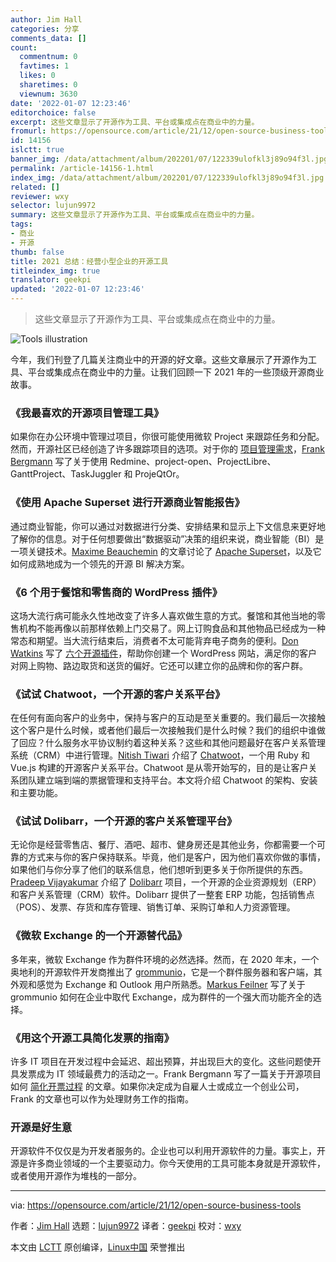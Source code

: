 ```yaml
---
author: Jim Hall
categories: 分享
comments_data: []
count:
  commentnum: 0
  favtimes: 1
  likes: 0
  sharetimes: 0
  viewnum: 3630
date: '2022-01-07 12:23:46'
editorchoice: false
excerpt: 这些文章显示了开源作为工具、平台或集成点在商业中的力量。
fromurl: https://opensource.com/article/21/12/open-source-business-tools
id: 14156
islctt: true
banner_img: /data/attachment/album/202201/07/122339ulofkl3j89o94f3l.jpg
permalink: /article-14156-1.html
index_img: /data/attachment/album/202201/07/122339ulofkl3j89o94f3l.jpg.thumb.jpg
related: []
reviewer: wxy
selector: lujun9972
summary: 这些文章显示了开源作为工具、平台或集成点在商业中的力量。
tags:
- 商业
- 开源
thumb: false
title: 2021 总结：经营小型企业的开源工具
titleindex_img: true
translator: geekpi
updated: '2022-01-07 12:23:46'
---
```



> 
> 这些文章显示了开源作为工具、平台或集成点在商业中的力量。
> 
> 
> 


![](/data/attachment/album/202201/07/122339ulofkl3j89o94f3l.jpg "Tools illustration")


今年，我们刊登了几篇关注商业中的开源的好文章。这些文章展示了开源作为工具、平台或集成点在商业中的力量。让我们回顾一下 2021 年的一些顶级开源商业故事。


### 《我最喜欢的开源项目管理工具》


如果你在办公环境中管理过项目，你很可能使用微软 Project 来跟踪任务和分配。然而，开源社区已经创造了许多跟踪项目的选项。对于你的 [项目管理需求](https://opensource.com/article/21/3/open-source-project-management)，[Frank Bergmann](http://fraber) 写了关于使用 Redmine、project-open、ProjectLibre、GanttProject、TaskJuggler 和 ProjeQtOr。


### 《使用 Apache Superset 进行开源商业智能报告》


通过商业智能，你可以通过对数据进行分类、安排结果和显示上下文信息来更好地了解你的信息。对于任何想要做出“数据驱动”决策的组织来说，商业智能（BI）是一项关键技术。[Maxime Beauchemin](https://opensource.com/users/mistercrunch) 的文章讨论了 [Apache Superset](https://opensource.com/article/21/4/business-intelligence-open-source)，以及它如何成熟地成为一个领先的开源 BI 解决方案。


### 《6 个用于餐馆和零售商的 WordPress 插件》


这场大流行病可能永久性地改变了许多人喜欢做生意的方式。餐馆和其他当地的零售机构不能再像以前那样依赖上门交易了。网上订购食品和其他物品已经成为一种常态和期望。当大流行结束后，消费者不太可能背弃电子商务的便利。[Don Watkins](https://opensource.com/users/don-watkins) 写了 [六个开源插件](https://opensource.com/article/21/3/wordpress-plugins-retail)，帮助你创建一个 WordPress 网站，满足你的客户对网上购物、路边取货和送货的偏好。它还可以建立你的品牌和你的客户群。


### 《试试 Chatwoot，一个开源的客户关系平台》


在任何有面向客户的业务中，保持与客户的互动是至关重要的。我们最后一次接触这个客户是什么时候，或者他们最后一次接触我们是什么时候？我们的组织中谁做了回应？什么服务水平协议制约着这种关系？这些和其他问题最好在客户关系管理系统（CRM）中进行管理。[Nitish Tiwari](https://opensource.com/users/tiwarinitish86) 介绍了 [Chatwoot](https://opensource.com/article/21/6/chatwoot)，一个用 Ruby 和 Vue.js 构建的开源客户关系平台。Chatwoot 是从零开始写的，目的是让客户关系团队建立端到端的票据管理和支持平台。本文将介绍 Chatwoot 的架构、安装和主要功能。


### 《试试 Dolibarr，一个开源的客户关系管理平台》


无论你是经营零售店、餐厅、酒吧、超市、健身房还是其他业务，你都需要一个可靠的方式来与你的客户保持联系。毕竟，他们是客户，因为他们喜欢你做的事情，如果他们与你分享了他们的联系信息，他们想听到更多关于你所提供的东西。[Pradeep Vijayakumar](https://opensource.com/users/deepschennai) 介绍了 [Dolibarr](https://opensource.com/article/21/7/open-source-dolibarr) 项目，一个开源的企业资源规划（ERP）和客户关系管理（CRM）软件。Dolibarr 提供了一整套 ERP 功能，包括销售点（POS）、发票、存货和库存管理、销售订单、采购订单和人力资源管理。


### 《微软 Exchange 的一个开源替代品》


多年来，微软 Exchange 作为群件环境的必然选择。然而，在 2020 年末，一个奥地利的开源软件开发商推出了 [grommunio](https://opensource.com/article/21/9/open-source-groupware-grommunio)，它是一个群件服务器和客户端，其外观和感觉为 Exchange 和 Outlook 用户所熟悉。[Markus Feilner](https://opensource.com/users/mfeilner) 写了关于 grommunio 如何在企业中取代 Exchange，成为群件的一个强大而功能齐全的选择。


### 《用这个开源工具简化发票的指南》


许多 IT 项目在开发过程中会延迟、超出预算，并出现巨大的变化。这些问题使开具发票成为 IT 领域最费力的活动之一。Frank Bergmann 写了一篇关于开源项目如何 [简化开票过程](https://opensource.com/article/21/7/open-source-invoicing-po) 的文章。如果你决定成为自雇人士或成立一个创业公司，Frank 的文章也可以作为处理财务工作的指南。


### 开源是好生意


开源软件不仅仅是为开发者服务的。企业也可以利用开源软件的力量。事实上，开源是许多商业领域的一个主要驱动力。你今天使用的工具可能本身就是开源软件，或者使用开源作为堆栈的一部分。




---


via: <https://opensource.com/article/21/12/open-source-business-tools>


作者：[Jim Hall](https://opensource.com/users/jim-hall) 选题：[lujun9972](https://github.com/lujun9972) 译者：[geekpi](https://github.com/geekpi) 校对：[wxy](https://github.com/wxy)


本文由 [LCTT](https://github.com/LCTT/TranslateProject) 原创编译，[Linux中国](https://linux.cn/) 荣誉推出